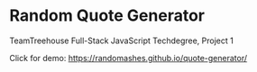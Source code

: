 # Random Quote Generator

TeamTreehouse Full-Stack JavaScript Techdegree, Project 1

Click for demo:
https://randomashes.github.io/quote-generator/

